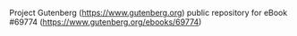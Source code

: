 Project Gutenberg (https://www.gutenberg.org) public repository
for eBook #69774 (https://www.gutenberg.org/ebooks/69774)
